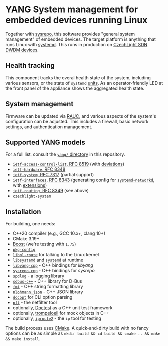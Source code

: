 # YANG System management for embedded devices running Linux

Together with [sysrepo](https://www.sysrepo.org/), this software provides "general system management" of embedded devices.
The target platform is anything that runs Linux with [systemd](https://systemd.io/).
This runs in production on [CzechLight SDN DWDM devices](https://czechlight.cesnet.cz/en/open-line-system/sdn-roadm).

## Health tracking

This component tracks the overal health state of the system, including various sensors, or the state of `systemd` [units](https://www.freedesktop.org/software/systemd/man/systemd.unit.html).
As an operator-friendly LED at the front panel of the appliance shows the aggregated health state.

## System management

Firmware can be updated via [RAUC](https://rauc.io/), and various aspects of the system's configuration can be adjusted.
This includes a firewall, basic network settings, and authentication management.

## Supported YANG models

For a full list, consult the [`yang/` directory](./yang/) in this repository.

- [`ietf-access-control-list`, RFC 8519](https://tools.ietf.org/html/rfc8519) (with [deviations](./yang/czechlight-firewall@2021-01-25.yang))
- [`ietf-hardware`, RFC 8348](https://tools.ietf.org/html/rfc8348)
- [`ietf-system`, RFC 7317](https://tools.ietf.org/html/rfc7317) (partial support)
- [`ietf-interfaces`, RFC 8343](https://tools.ietf.org/html/rfc8343) (generating config for [`systemd-networkd`](https://www.freedesktop.org/software/systemd/man/systemd.network.html), with [extensions](./yang/czechlight-network@2021-02-22.yang))
- [`ietf-routing`, RFC 8349](https://tools.ietf.org/html/rfc8349) (see above)
- [`czechlight-system`](./yang/czechlight-system@2022-07-08.yang)

## Installation

For building, one needs:

- C++20 compiler (e.g., GCC 10.x+, clang 10+)
- CMake 3.19+
- [Boost](https://www.boost.org/) (we're testing with `1.75`)
- [`pkg-config`](https://www.freedesktop.org/wiki/Software/pkg-config/)
- [`libnl-route`](http://www.infradead.org/~tgr/libnl/) for talking to the Linux kernel
- [`libsystemd`](https://www.freedesktop.org/software/systemd/man/libsystemd.html) and [`systemd`](https://www.freedesktop.org/wiki/Software/systemd/) at runtime
- [`libyang-cpp`](https://github.com/CESNET/libyang-cpp) - C++ bindings for *libyang*
- [`sysrepo-cpp`](https://github.com/sysrepo/sysrepo-cpp) - C++ bindings for *sysrepo*
- [`spdlog`](https://github.com/gabime/spdlog) - a logging library
- [`sdbus-c++`](https://github.com/Kistler-Group/sdbus-cpp) - C++ library for D-Bus
- [`fmt`](https://fmt.dev/) - C++ string formatting library
- [`nlohmann_json`](https://json.nlohmann.me/) - C++ JSON library
- [`docopt`](https://github.com/docopt/docopt.cpp) for CLI option parsing
- [`nft`](https://www.netfilter.org/projects/nftables/index.html) - the netfilter tool
- optionally, [Doctest](https://github.com/onqtam/doctest/) as a C++ unit test framework
- optionally, [trompeloeil](https://github.com/rollbear/trompeloeil) for mock objects in C++
- optionally, [`iproute2`](https://wiki.linuxfoundation.org/networking/iproute2) - the `ip` tool for testing

The build process uses [CMake](https://cmake.org/runningcmake/).
A quick-and-dirty build with no fancy options can be as simple as `mkdir build && cd build && cmake .. && make && make install`.
